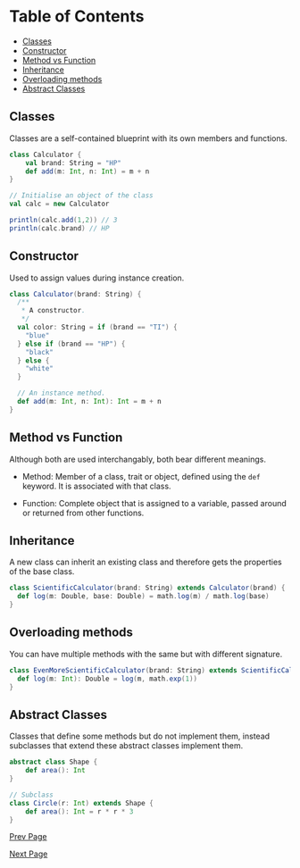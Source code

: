 <!-- TOC start (generated with https://github.com/derlin/bitdowntoc) -->
# Table of Contents
- [Classes](#classes)
- [Constructor](#constructor)
- [Method vs Function](#method-vs-function)
- [Inheritance](#inheritance)
- [Overloading methods](#overloading-methods)
- [Abstract Classes](#abstract-classes)

<!-- TOC end -->

<!-- TOC --><a name="classes"></a>
## Classes
Classes are a self-contained blueprint with its own members and functions.

```scala
class Calculator {
    val brand: String = "HP"
    def add(m: Int, n: Int) = m + n
}

// Initialise an object of the class
val calc = new Calculator

println(calc.add(1,2)) // 3
println(calc.brand) // HP
```

<!-- TOC --><a name="constructor"></a>
## Constructor
Used to assign values during instance creation.

```scala
class Calculator(brand: String) {
  /**
   * A constructor.
   */
  val color: String = if (brand == "TI") {
    "blue"
  } else if (brand == "HP") {
    "black"
  } else {
    "white"
  }

  // An instance method.
  def add(m: Int, n: Int): Int = m + n
}
```

<!-- TOC --><a name="method-vs-function"></a>
## Method vs Function
Although both are used interchangably, both bear different meanings.

* Method: Member of a class, trait or object, defined using the `def` keyword. It is associated with that class.

* Function: Complete object that is assigned to a variable, passed around or returned from other functions.

<!-- TOC --><a name="inheritance"></a>
## Inheritance
A new class can inherit an existing class and therefore gets the properties of the base class.

```scala
class ScientificCalculator(brand: String) extends Calculator(brand) {
  def log(m: Double, base: Double) = math.log(m) / math.log(base)
}
```

<!-- TOC --><a name="overloading-methods"></a>
## Overloading methods
You can have multiple methods with the same but with different signature.

```scala
class EvenMoreScientificCalculator(brand: String) extends ScientificCalculator(brand) {
  def log(m: Int): Double = log(m, math.exp(1))
}
```

<!-- TOC --><a name="abstract-classes"></a>
## Abstract Classes
Classes that define some methods but do not implement them, instead subclasses that extend these abstract classes implement them.

```scala
abstract class Shape {
    def area(): Int
}

// Subclass
class Circle(r: Int) extends Shape {
    def area(): Int = r * r * 3
}
```

[Prev Page](./2_var_functions.md) 

[Next Page](./4_traits.md)